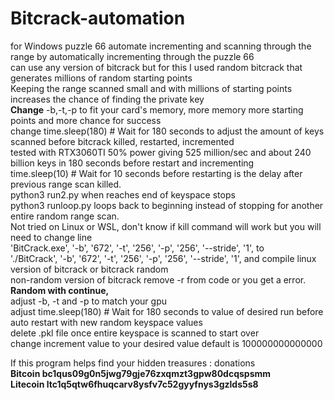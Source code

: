 # Bitcrack-automation
for Windows puzzle 66 automate incrementing and scanning through the range by automatically incrementing through the puzzle 66<br>
can use any version of bitcrack but for this I used random bitcrack that generates millions of random starting points<br>
Keeping the range scanned small and with millions of starting points increases the chance of finding the private key<br>
<b>Change</b> -b,-t,-p to fit your  card's memory, more memory more starting points and more chance for success<br>
change time.sleep(180)  # Wait for 180 seconds    to adjust the amount of keys scanned before bitcrack killed, restarted, incremented<br>
tested with RTX3060TI 50% power giving 525 million/sec and about 240 billion keys in 180 seconds before restart and incrementing<br> 
time.sleep(10)  # Wait for 10 seconds before restarting is the delay after previous range scan killed.<br> 
python3 run2.py when reaches end of keyspace stops<br>
python3 runloop.py loops back to beginning instead of stopping for another entire random range scan.<br> 
Not tried on Linux or WSL, don't know if kill command will work but you will need to change line <br>
'BitCrack.exe', '-b', '672', '-t', '256', '-p', '256', '--stride', '1', to<br>
'./BitCrack', '-b', '672', '-t', '256', '-p', '256', '--stride', '1', and compile linux version of bitcrack or bitcrack random<br>
non-random version of bitcrack remove -r from code or you get a error. <br>
<b>Random with continue,</b><br>
adjust -b, -t and -p to match your gpu<br>
adjust time.sleep(180)  # Wait for 180 seconds to value of desired run before auto restart with new random keyspace values<br>
delete .pkl file once entire keyspace is scanned to start over<br> 
change increment value to your desired value default is 100000000000000

If this program helps find your hidden treasures : donations<br>
<b>Bitcoin bc1qus09g0n5jwg79gje76zxqmzt3gpw80dcqspsmm   <br>
Litecoin ltc1q5qtw6fhuqcarv8ysfv7c52gyyfnys3gzlds5s8   </b>
  
 
